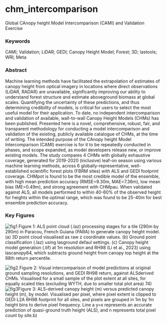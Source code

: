 # chm_intercomparison
Global CAnopy height Model Intercomparison (CAMI) and Validation Exercise

### Keywords
CAMI; Validation; LiDAR; GEDI; Canopy Height Model; Forest; 3D; lastools; WRI; Meta

### Abstract
Machine learning methods have facilitated the extrapolation of estimates of canopy height from optical imagery in locations where direct observations (LiDAR, RADAR) are unavailable, significantly improving our ability to understand forest structure and estimate aboveground biomass at global scales. Quantifying the uncertainty of these predictions, and thus determining credibility of models, is critical for users to select the most useful model for their application. To date, no independent intercomparison and validation of available, wall-to-wall Canopy Height Models (CHMs) has been published. Presented here is a novel, comprehensive, robust, fair, and transparent methodology for conducting a model intercomparison and validation of the existing, publicly available catalogue of CHMs, at the time of writing. The intended purpose of the CAnopy height Model Intercomparison (CAMI) exercise is for it to be repeatedly conducted in phases, and scope expanded, as model developers release new, or improve existing models. The study compares 4 CHMs with globally exhaustive coverage, generated for 2019-2020 (inclusive) leaf-on season using various machine learning methods, across 6 globally-representative, well-established scientific forest plots (FBRM sites) with ALS and GEDI footprint coverage. CHMpot is found to be the most credible model of the ensemble, with high mean prediction accuracy (RMSE=9.30m, MAE=7.36m), low mean bias (ME=0.49m), and strong agreement with CHMpau. When validated against ALS, all models performed to within 40-60% of the observed height for heights within the optimal range, which was found to be 25-40m for best ensemble prediction accuracy.

### Key Figures
![fig1](https://github.com/user-attachments/assets/d7304584-7e34-48ec-b953-0077f5d684e8)
Figure 1: ALS point cloud (.laz) processing stages for a tile (290m by 290m) in Paracou, French Guiana (PARA) to generate canopy height model. (a) 3D point cloud visualised as raw z coordinate values. (b) Ground point classification (.laz) using lasground defaul settings. (c) Canopy height model generation (.tif) at 1m resolution and RH98 (Li et al., 2023) using lascanopy64, which subtracts ground height from canopy top height at the 98th return percentile.

![fig2](https://github.com/user-attachments/assets/3e766857-3dcf-4398-bab4-e460052d60)
Figure 2: Visual intercomparison of model predictions at original ground sampling resolutions, and GEDI RH98 return, against ALSderived CHMs. Visualised for a small sample of the plot extent at all sites, for equally scaled tiles (excluding WYTH, due to smaller total plot area)
74)
![fig3](https://github.com/user-attachments/assets/14598926-f0a7-451c-be33-bb99482be6e)Figure 3: ALS-derived canopy height (m) versus predicted canopy height (m), by model. Visualised per pixel, where pixel extent is 
clipped to GEDI L2A RH98 footprint for all sites, and pixels are grouped in 1m by 1m height bins to derive pixel frequency. Line a 
y=x represents an accurate prediction of quasi-ground truth height (ALS), and n represents total pixel count by site.b)

